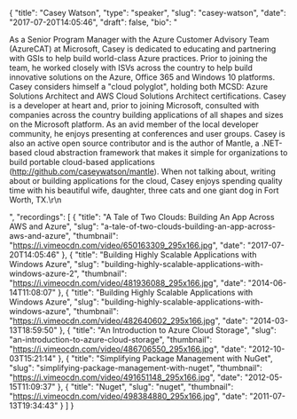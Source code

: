 {
  "title": "Casey Watson",
  "type": "speaker",
  "slug": "casey-watson",
  "date": "2017-07-20T14:05:46",
  "draft": false,
  "bio": "<p>As a Senior Program Manager with the Azure Customer Advisory Team (AzureCAT) at Microsoft, Casey is dedicated to educating and partnering with GSIs to help build world-class Azure practices. Prior to joining the team, he worked closely with ISVs across the country to help build innovative solutions on the Azure, Office 365 and Windows 10 platforms. Casey considers himself a \"cloud polyglot\", holding both MCSD: Azure Solutions Architect and AWS Cloud Solutions Architect certifications. Casey is a developer at heart and, prior to joining Microsoft, consulted with companies across the country building applications of all shapes and sizes on the Microsoft platform. As an avid member of the local developer community, he enjoys presenting at conferences and user groups. Casey is also an active open source contributor and is the author of Mantle, a .NET-based cloud abstraction framework that makes it simple for organizations to build portable cloud-based applications (http://github.com/caseywatson/mantle). When not talking about, writing about or building applications for the cloud, Casey enjoys spending quality time with his beautiful wife, daughter, three cats and one giant dog in Fort Worth, TX.\r\n</p>",
  "recordings": [
    {
      "title": "A Tale of Two Clouds: Building An App Across AWS and Azure",
      "slug": "a-tale-of-two-clouds-building-an-app-across-aws-and-azure",
      "thumbnail": "https://i.vimeocdn.com/video/650163309_295x166.jpg",
      "date": "2017-07-20T14:05:46"
    },
    {
      "title": "Building Highly Scalable Applications with Windows Azure",
      "slug": "building-highly-scalable-applications-with-windows-azure-2",
      "thumbnail": "https://i.vimeocdn.com/video/481936088_295x166.jpg",
      "date": "2014-06-14T11:08:07"
    },
    {
      "title": "Building Highly Scalable Applications with Windows Azure",
      "slug": "building-highly-scalable-applications-with-windows-azure",
      "thumbnail": "https://i.vimeocdn.com/video/482640602_295x166.jpg",
      "date": "2014-03-13T18:59:50"
    },
    {
      "title": "An Introduction to Azure Cloud Storage",
      "slug": "an-introduction-to-azure-cloud-storage",
      "thumbnail": "https://i.vimeocdn.com/video/486706550_295x166.jpg",
      "date": "2012-10-03T15:21:14"
    },
    {
      "title": "Simplifying Package Management with NuGet",
      "slug": "simplifying-package-management-with-nuget",
      "thumbnail": "https://i.vimeocdn.com/video/491651148_295x166.jpg",
      "date": "2012-05-15T11:09:37"
    },
    {
      "title": "Nuget",
      "slug": "nuget",
      "thumbnail": "https://i.vimeocdn.com/video/498384880_295x166.jpg",
      "date": "2011-07-13T19:34:43"
    }
  ]
}